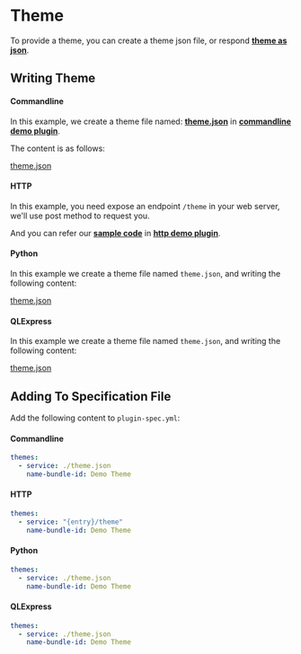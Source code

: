 # Theme

To provide a theme, you can create a theme json file, or respond [**theme as json**](appendix/theme.md#theme).

## Writing Theme

<!-- tabs:start -->

#### **Commandline**

In this example, we create a theme file named: [**theme.json**](https://github.com/myrestop/myflow-plugin-guide/tree/master/general-plugin-guide/commandline-demo-plugin/theme.json) in [**commandline demo plugin**](https://github.com/myrestop/myflow-plugin-guide/tree/master/general-plugin-guide/commandline-demo-plugin).

The content is as follows:

[theme.json](commandline-demo-plugin/theme.json ':include :type=code')

#### **HTTP**

In this example, you need expose an endpoint `/theme` in your web server, we'll use post method to request you.

And you can refer our [**sample code**](https://github.com/myrestop/myflow-plugin-guide/tree/master/general-plugin-guide/http-demo-plugin/src/main/kotlin/runflow/Main.kt) in [**http demo plugin**](https://github.com/myrestop/myflow-plugin-guide/tree/master/general-plugin-guide/http-demo-plugin).

#### **Python**

In this example we create a theme file named `theme.json`, and writing the following content:

[theme.json](python-demo-plugin/theme.json ':include :type=code')

#### **QLExpress**

In this example we create a theme file named `theme.json`, and writing the following content:

[theme.json](qlexpress-demo-plugin/theme.json ':include :type=code')

<!-- tabs:end -->

## Adding To Specification File

Add the following content to `plugin-spec.yml`:

<!-- tabs:start -->

#### **Commandline**

```yaml
themes:
  - service: ./theme.json
    name-bundle-id: Demo Theme
```

#### **HTTP**

```yaml
themes:
  - service: "{entry}/theme"
    name-bundle-id: Demo Theme
```

#### **Python**

```yaml
themes:
  - service: ./theme.json
    name-bundle-id: Demo Theme
```

#### **QLExpress**

```yaml
themes:
  - service: ./theme.json
    name-bundle-id: Demo Theme
```

<!-- tabs:end -->